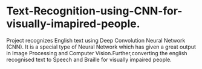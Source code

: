 # Text-Recognition-using-CNN-for-visually-imapired-people.
Project recognizes English text using Deep Convolution Neural Network (CNN). It is a special type of Neural Network which has given a great output in Image Processing and Computer Vision.Further,converting the english recognised text to Speech and Braille for visually impaired people.
